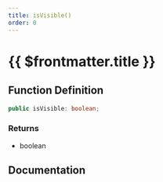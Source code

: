 ```yaml
---
title: isVisible()
order: 0
---
```


# {{ $frontmatter.title }}

<!--@include: ./isVisible_partial_header.md-->

## Function Definition

```ts
public isVisible: boolean;
```

### Returns

* boolean

## Documentation

<!--@include: ./isVisible_partial_footer.md-->
